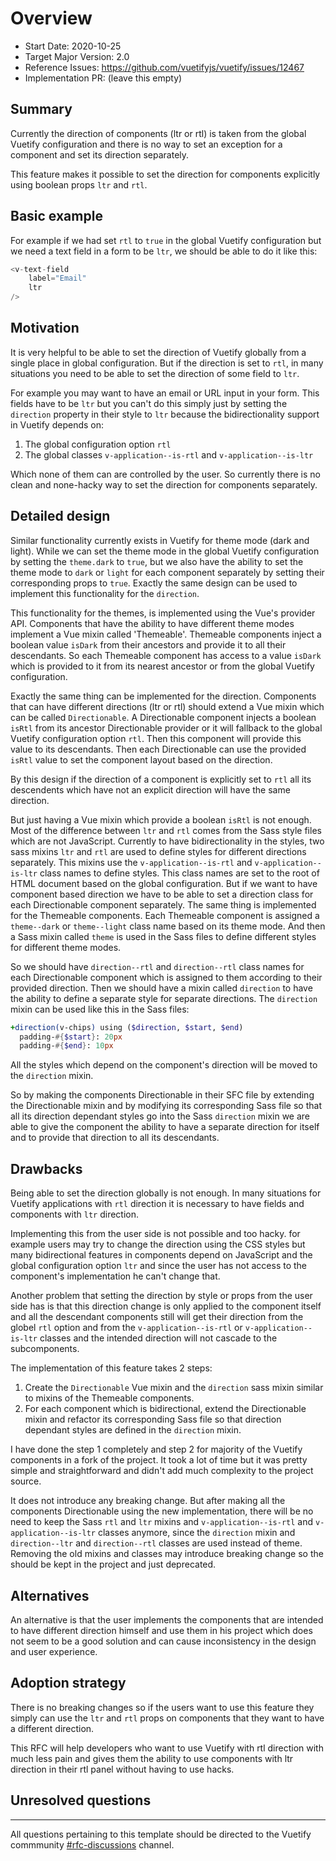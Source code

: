 # Overview

- Start Date: 2020-10-25
- Target Major Version: 2.0
- Reference Issues: https://github.com/vuetifyjs/vuetify/issues/12467
- Implementation PR: (leave this empty)

## Summary

Currently the direction of components (ltr or rtl) is taken from the global Vuetify
configuration and there is no way to set an exception for a component and set its
direction separately.

This feature makes it possible to set the direction for components explicitly using
boolean props `ltr` and `rtl`.

## Basic example

For example if we had set `rtl` to `true` in the global Vuetify configuration but
we need a text field in a form to be `ltr`, we should be able to do it like this: 

```js
<v-text-field
    label="Email"
    ltr
/>
```

## Motivation

It is very helpful to be able to set the direction of Vuetify globally from a
single place in global configuration. But if the direction is set to `rtl`, in many
situations you need to be able to set the direction of some field to `ltr`.

For example you may want to have an email or URL input in your form. This fields have
to be `ltr` but you can't do this simply just by setting the `direction` property in
their style to `ltr` because the bidirectionality support in Vuetify depends on:

1. The global configuration option `rtl`
2. The global classes `v-application--is-rtl` and `v-application--is-ltr`

Which none of them can are controlled by the user. So currently there is no clean and
none-hacky way to set the direction for components separately.

## Detailed design

Similar functionality currently exists in Vuetify for theme mode (dark and light).
While we can set the theme mode in the global Vuetify configuration by setting the `theme.dark`
to `true`, but we also have the ability to set the theme mode to `dark` or `light` for each
component separately by setting their corresponding props to `true`. Exactly the same design
can be used to implement this functionality for the `direction`.

This functionality for the themes, is implemented using the Vue's provider API. Components that
have the ability to have different theme modes implement a Vue mixin called 'Themeable'. Themeable components inject a boolean value `isDark` from their ancestors and provide it to all their descendants. So each Themeable component has access
to a value `isDark` which is provided to it from its nearest ancestor or from the global Vuetify configuration.

Exactly the same thing can be implemented for the direction. Components that can have different directions (ltr or rtl)
should extend a Vue mixin which can be called `Directionable`. A Directionable component injects a boolean `isRtl` from its
ancestor Directionable provider or it will fallback to the global Vuetify configuration option `rtl`. Then this component will
provide this value to its descendants. Then each Directionable can use the provided `isRtl` value to set the component layout
based on the direction.

By this design if the direction of a component is explicitly set to `rtl` all its descendents which have not an explicit direction will have the same direction.

But just having a Vue mixin which provide a boolean `isRtl` is not enough. Most of the difference between `ltr` and `rtl` comes
from the Sass style files which are not JavaScript. Currently to have bidirectionality in the styles, two sass mixins `ltr` and `rtl` are used to define styles for different directions separately. This mixins use the `v-application--is-rtl` and `v-application--is-ltr` class names to define styles. This class names are set to the root of HTML document based on the global
configuration. But if we want to have component based direction we have to be able to set a direction class for each Directionable component separately. The same thing is implemented for the Themeable components. Each Themeable component is assigned a `theme--dark` or `theme--light` class name based on its theme mode. And then a Sass mixin called `theme` is used in the Sass files to define different styles for different theme modes.

So we should have `direction--rtl` and `direction--rtl` class names for each Directionable component which is assigned to them according to their provided direction. Then we should have a mixin called `direction` to have the ability to define a separate style for separate directions. The `direction` mixin can be used like this in the Sass files:

```Sass
+direction(v-chips) using ($direction, $start, $end)
  padding-#{$start}: 20px
  padding-#{$end}: 10px
```

All the styles which depend on the component's direction will be moved to the `direction` mixin.

So by making the components Directionable in their SFC file by extending the Directionable mixin and by modifying its corresponding Sass file so that all its direction dependant styles go into the Sass `direction` mixin we are able to give
the component the ability to have a separate direction for itself and to provide that direction to all its descendants.

## Drawbacks

Being able to set the direction globally is not enough. In many situations for Vuetify applications with `rtl` direction it is
necessary to have fields and components with `ltr` direction.

Implementing this from the user side is not possible and too hacky. for example users may try to change the direction using the
CSS styles but many bidirectional features in components depend on JavaScript and the global configuration option `ltr` and since the user has not access to the component's implementation he can't change that.

Another problem that setting the direction by style or props from the user side has is that this direction change is only applied
to the component itself and all the descendant components still will get their direction from the globel `rtl` option and from the `v-application--is-rtl` or `v-application--is-ltr` classes and the intended direction will not cascade to the subcomponents.

The implementation of this feature takes 2 steps:

1. Create the `Directionable` Vue mixin and the `direction` sass mixin similar to mixins of the Themeable components.
2. For each component which is bidirectional, extend the Directionable mixin and refactor its corresponding Sass file so that direction dependant styles are defined in the `direction` mixin.

I have done the step 1 completely and step 2 for majority of the Vuetify components in a fork of the project. It took a lot of time but it was pretty simple and straightforward and didn't add much complexity to the project source.

It does not introduce any breaking change. But after making all the components Directionable using the new implementation, there will be no need to keep the Sass `rtl` and `ltr` mixins and `v-application--is-rtl` and `v-application--is-ltr` classes anymore, since the `direction` mixin and `direction--ltr` and `direction--rtl` classes are used instead of theme. Removing the old mixins and classes may introduce breaking change so the should be kept in the project and just deprecated.

## Alternatives

An alternative is that the user implements the components that are intended to have different direction himself and use them in his project which does not seem to be a good solution and can cause inconsistency in the design and user experience.

## Adoption strategy

There is no breaking changes so if the users want to use this feature they simply can use the `ltr` and `rtl` props on components that they want to have a different direction.

This RFC will help developers who want to use Vuetify with rtl direction with much less pain and gives them the ability to use components with ltr direction in their rtl panel without having to use hacks.

## Unresolved questions

---

All questions pertaining to this template should be directed to the Vuetify commmunity [#rfc-discussions](https://discord.gg/eXubxyJ) channel.
